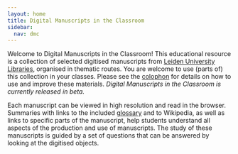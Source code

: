 ```yaml
---
layout: home
title: Digital Manuscripts in the Classroom
sidebar:
  nav: dmc
---
```


Welcome to Digital Manuscripts in the Classroom!
This educational resource is a collection of selected digitised manuscripts
from [Leiden University Libraries][ubl], organised in thematic routes.
You are welcome to use (parts of) this collection in your classes. Please see
the [colophon](about/) for details on how to use and improve these
materials.
*Digital Manuscripts in the Classroom is currently released in beta.*

Each manuscript can be viewed in high resolution and read in the browser.
Summaries with links to the included [glossary][g] and to Wikipedia, as well as
links to specific parts of the manuscript, help students understand all
aspects of the production and use of manuscripts.
The study of these manuscripts is guided by a set of questions that can
be answered by looking at the digitised objects.

[ubl]: https://www.library.universiteitleiden.nl/
[g]: glossary/